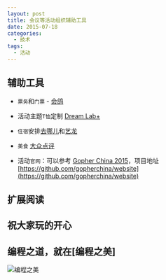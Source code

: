 ```yaml
---
layout: post
title: 会议等活动组织辅助工具
date: 2015-07-18
categories:
  - 技术
tags:
  - 活动
---
```

## 辅助工具

* `票务`和`门票` - [会鸽](http://www.eventdove.com/index.html)

* 活动主题`T恤`定制 [Dream Lab+](http://www.178198.com/presale/detail/i/gopherchina) 

* `住宿`安排[去哪儿](http://hotel.qunar.com/city/shanghai_city/q-%E6%B5%A6%E8%BD%AF%E5%A4%A7%E5%8E%A6#fromDate=2015-04-25&cityurl=shanghai_city&from=hotellist&toDate=2015-04-26&QHFP=ZSL_A3F64D44&bs=%E6%B5%A6%E8%BD%AF%E5%A4%A7%E5%8E%A6&bc=%E4%B8%8A%E6%B5%B7)和[艺龙](http://hotel.elong.com/search/list_cn_0201.html?IsNotAcceptRecommend=false&Keywords=%E4%B8%8A%E6%B5%B7%E6%B5%A6%E8%BD%AF%E5%A4%A7%E5%8E%A6&KeywordsType=999&aioIndex=-1&aioVal=%E4%B8%8A%E6%B5%B7%E6%B5%A6%E8%BD%AF%E5%A4%A7%E5%8E%A6) 

* `美食` [大众点评](http://www.dianping.com/search/keyword/1/0_%E5%BC%A0%E6%B1%9F%E5%9C%B0%E9%93%81%E7%AB%99) 

* 活动`官网`：可以参考 [Gopher China 2015](http://gopherchina.org/)，项目地址[https://github.com/gopherchina/website](https://github.com/gopherchina/website)


## 扩展阅读


## 祝大家玩的开心

## 编程之道，就在[编程之美]

![编程之美](/img/weixin_qr.jpg)

